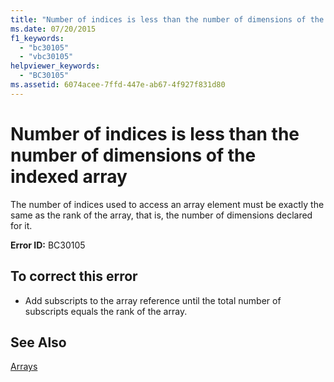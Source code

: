 ```yaml
---
title: "Number of indices is less than the number of dimensions of the indexed array"
ms.date: 07/20/2015
f1_keywords: 
  - "bc30105"
  - "vbc30105"
helpviewer_keywords: 
  - "BC30105"
ms.assetid: 6074acee-7ffd-447e-ab67-4f927f831d80
---
```

# Number of indices is less than the number of dimensions of the indexed array
The number of indices used to access an array element must be exactly the same as the rank of the array, that is, the number of dimensions declared for it.  
  
 **Error ID:** BC30105  
  
## To correct this error  
  
-   Add subscripts to the array reference until the total number of subscripts equals the rank of the array.  
  
## See Also  
 [Arrays](../../visual-basic/programming-guide/language-features/arrays/index.md)
